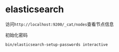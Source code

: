 # elasticsearch

访问`http://localhost:9200/_cat/nodes`查看节点信息

初始化密码

```shell
bin/elasticsearch-setup-passwords interactive
```

